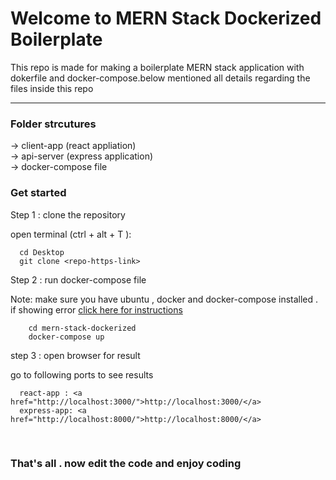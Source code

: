# Welcome to MERN Stack Dockerized Boilerplate

<p>This repo is made for making a boilerplate MERN stack application with dokerfile and docker-compose.below mentioned all details regarding the files inside this repo</p>
<hr>
<h3>Folder strcutures</h3>
<p>
  -> client-app (react appliation)<br>
  -> api-server (express application)<br>
  -> docker-compose file
</p>

<h3>Get started</h3>
<p> Step 1 : clone the repository</p>
open terminal (ctrl + alt + T ):<br>

```
  cd Desktop
  git clone <repo-https-link>
```
  
  <p> Step 2 : run docker-compose file</p>
  Note: make sure you have ubuntu , docker and docker-compose installed . if showing error <a href="https://docs.docker.com/compose/install/">click here for instructions</a><br>
  
```
    cd mern-stack-dockerized
    docker-compose up
```
  
  <p> step 3 : open browser for result</p>
  go to following ports to see results<br>
  
```
  react-app : <a href="http://localhost:3000/">http://localhost:3000/</a>
  express-app: <a href="http://localhost:8000/">http://localhost:8000/</a>
```
<br>
  <h3> That's all . now edit the code and enjoy coding</h3>
